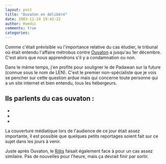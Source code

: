 ```yaml
---
layout: post
title: "Ouvaton en délibéré"
date: 2003-11-24 19:42:22
author: Hoedic
comments: true
categories: 
---
```



Comme c'était prévisible vu l'importance relative du cas étudier, le tribunal où était entendu l'affaire métrobus contre <a href="http://ouvaton.coop/" title="L'hébergeur hébergé">Ouvaton</a> a  jusqu'au 1er décembre. C'est alors que nous apprendrons s'il y a condamnation ou non.

Dans le même temps, j'en profite pour souligner le  de Padawan sur la future  (connue sous le nom de LEN). C'est le premier non-spécialiste que je vois se pencher sur cette question ardue mais qui concerne toute personne qui a un site internet et bien entendu, tous les hébergeurs.

Ils parlents du cas ouvaton :
-  
-  
-  
-  

La couverture médiatique lors de l'audience de ce jour était assez importante, il est possible que quelques petits reportages soient fait sur ce sujet dans les jours à venir.

Juste après Ouvaton, le <a href="http://www.ras.eu.org/" title="Réseau Associatif et Syndical">R@s</a> faisait également face à  pour un cas assez similaire. Pas de nouvelles pour l'heure, mais ça devrait finir par sortir.